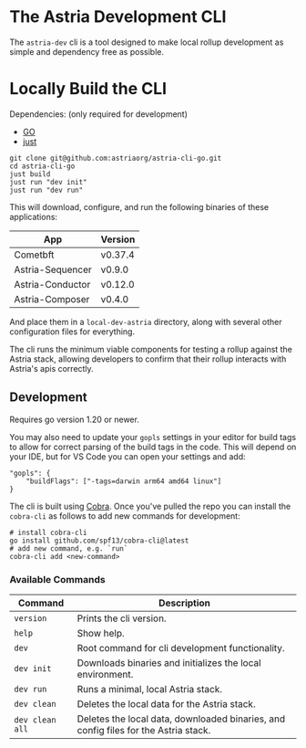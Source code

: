 # The Astria Development CLI

The `astria-dev` cli is a tool designed to make local rollup development as
simple and dependency free as possible.

# Locally Build the CLI

Dependencies: (only required for development)

- [GO](https://go.dev/doc/install)
- [just](https://github.com/casey/just)

```
git clone git@github.com:astriaorg/astria-cli-go.git
cd astria-cli-go
just build
just run "dev init"
just run "dev run"
```

This will download, configure, and run the following binaries of these applications:

| App              | Version |
| ---------------- | ------- |
| Cometbft         | v0.37.4 |
| Astria-Sequencer | v0.9.0  |
| Astria-Conductor | v0.12.0 |
| Astria-Composer  | v0.4.0  |

And place them in a `local-dev-astria` directory, along with several other
configuration files for everything.

The cli runs the minimum viable components for testing a rollup against the
Astria stack, allowing developers to confirm that their rollup interacts with
Astria's apis correctly.

## Development

Requires go version 1.20 or newer.

You may also need to update your `gopls` settings in your editor for build tags to allow for
correct parsing of the build tags in the code. This will depend on your IDE, but
for VS Code you can open your settings and add:

```
"gopls": {
    "buildFlags": ["-tags=darwin arm64 amd64 linux"]
}
```

The cli is built using [Cobra](https://github.com/spf13/cobra). Once you've
pulled the repo you can install the `cobra-cli` as follows to add new commands
for development:

```
# install cobra-cli
go install github.com/spf13/cobra-cli@latest
# add new command, e.g. `run`
cobra-cli add <new-command>
```

### Available Commands

| Command         | Description                                                                         |
| --------------- | ----------------------------------------------------------------------------------- |
| `version`       | Prints the cli version.                                                             |
| `help`          | Show help.                                                                          |
| `dev`           | Root command for cli development functionality.                                     |
| `dev init`      | Downloads binaries and initializes the local environment.                           |
| `dev run`       | Runs a minimal, local Astria stack.                                                 |
| `dev clean`     | Deletes the local data for the Astria stack.                                        |
| `dev clean all` | Deletes the local data, downloaded binaries, and config files for the Astria stack. |
